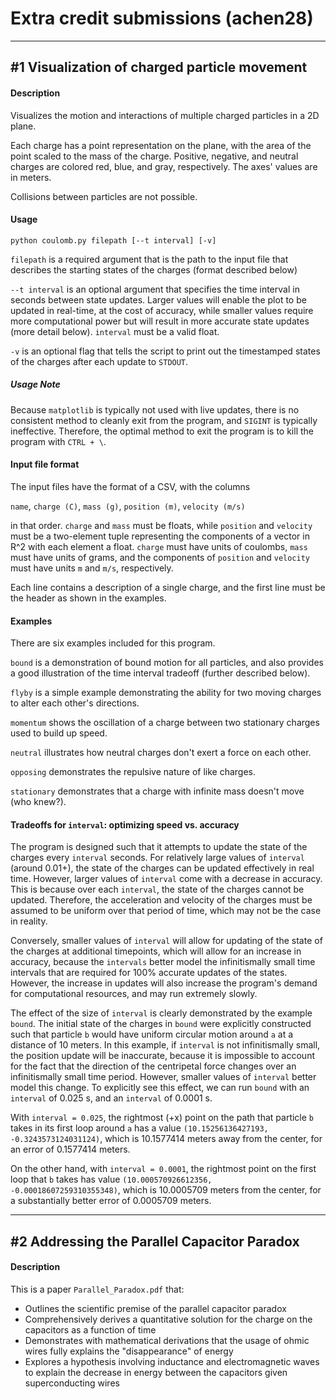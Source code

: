 # Extra credit submissions (achen28)

___

## \#1 Visualization of charged particle movement

#### Description

Visualizes the motion and interactions of multiple charged particles in a 2D plane.

Each charge has a point representation on the plane, with the area of the point scaled to the mass of the charge.  Positive, negative, and neutral charges are colored red, blue, and gray, respectively.  The axes' values are in meters.

Collisions between particles are not possible.

#### Usage

```
python coulomb.py filepath [--t interval] [-v]
```

`filepath` is a required argument that is the path to the input file that describes the starting states of the charges (format described below)

`--t interval` is an optional argument that specifies the time interval in seconds between state updates.  Larger values will enable the plot to be updated in real-time, at the cost of accuracy, while smaller values require more computational power but will result in more accurate state updates (more detail below).    `interval` must be a valid float.

`-v` is an optional flag that tells the script to print out the timestamped states of the charges after each update to `STDOUT`.

##### Usage Note

Because `matplotlib` is typically not used with live updates, there is no consistent method to cleanly exit from the program, and `SIGINT` is typically ineffective.  Therefore, the optimal method to exit the program is to kill the program with `CTRL + \`.

#### Input file format

The input files have the format of a CSV, with the columns

`name`, `charge (C)`, `mass (g)`, `position (m)`, `velocity (m/s)`

in that order.  `charge` and `mass` must be floats, while `position` and `velocity` must be a two-element tuple representing the components of a vector in R^2 with each element a float.  `charge` must have units of coulombs, `mass` must have units of grams, and the components of `position` and `velocity` must have units `m` and `m/s`, respectively.

Each line contains a description of a single charge, and the first line must be the header as shown in the examples.

#### Examples

There are six examples included for this program.

`bound` is a demonstration of bound motion for all particles, and also provides a good illustration of the time interval tradeoff (further described below).

`flyby` is a simple example demonstrating the ability for two moving charges to alter each other's directions.

`momentum` shows the oscillation of a charge between two stationary charges used to build up speed.

`neutral` illustrates how neutral charges don't exert a force on each other.

`opposing` demonstrates the repulsive nature of like charges.

`stationary` demonstrates that a charge with infinite mass doesn't move (who knew?).

#### Tradeoffs for `interval`: optimizing speed vs. accuracy

The program is designed such that it attempts to update the state of the charges every `interval` seconds.  For relatively large values of `interval` (around 0.01+), the state of the charges can be updated effectively in real time.  However, larger values of `interval` come with a decrease in accuracy.  This is because over each `interval`, the state of the charges cannot be updated.  Therefore, the acceleration and velocity of the charges must be assumed to be uniform over that period of time, which may not be the case in reality.

Conversely, smaller values of `interval` will allow for updating of the state of the charges at additional timepoints, which will allow for an increase in accuracy, because the `intervals` better model the infinitismally small time intervals that are required for 100% accurate updates of the states.  However, the increase in updates will also increase the program's demand for computational resources, and may run extremely slowly.

The effect of the size of `interval` is clearly demonstrated by the example `bound`.  The initial state of the charges in `bound` were explicitly constructed such that particle `b` would have uniform circular motion around `a` at a distance of 10 meters.  In this example, if `interval` is not infinitismally small, the position update will be inaccurate, because it is impossible to account for the fact that the direction of the centripetal force changes over an infinitismally small time period.  However, smaller values of `interval` better model this change.  To explicitly see this effect, we can run `bound` with an `interval` of 0.025 s, and an `interval` of 0.0001 s.  

With `interval = 0.025`, the rightmost (+x) point on the path that particle `b` takes in its first loop around `a` has a value `(10.15256136427193, -0.3243573124031124)`, which is 10.1577414 meters away from the center, for an error of 0.1577414 meters.

On the other hand, with `interval = 0.0001`, the rightmost point on the first loop that `b` takes has value `(10.000570926612356, -0.00018607259310355348)`, which is 10.0005709 meters from the center, for a substantially better error of 0.0005709 meters.
___

## \#2 Addressing the Parallel Capacitor Paradox

#### Description

This is a paper `Parallel_Paradox.pdf` that:

- Outlines the scientific premise of the parallel capacitor paradox
- Comprehensively derives a quantitative solution for the charge on the capacitors as a function of time
- Demonstrates with mathematical derivations that the usage of ohmic wires fully explains the "disappearance" of energy
- Explores a hypothesis involving inductance and electromagnetic waves to explain the decrease in energy between the capacitors given superconducting wires
